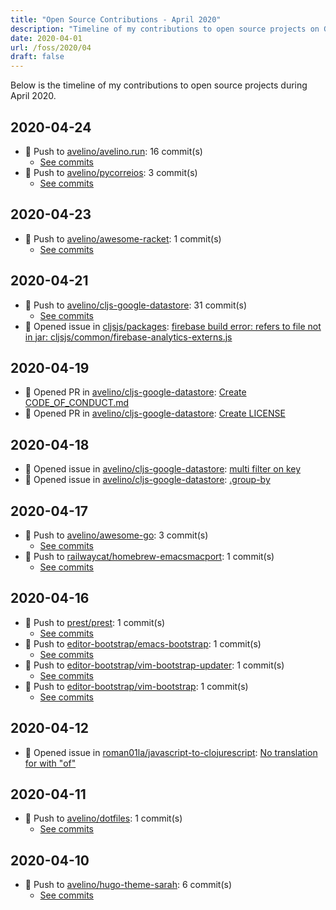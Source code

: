 ```yaml
---
title: "Open Source Contributions - April 2020"
description: "Timeline of my contributions to open source projects on GitHub during April 2020."
date: 2020-04-01
url: /foss/2020/04
draft: false
---
```


Below is the timeline of my contributions to open source projects during April 2020.

## 2020-04-24

- 🔨 Push to [avelino/avelino.run](https://github.com/avelino/avelino.run): 16 commit(s)
  - [See commits](https://github.com/avelino/avelino.run/commits?author=avelino&since=2020-04-24T00:00:00Z&until=2020-04-24T23:59:59Z)
- 🔨 Push to [avelino/pycorreios](https://github.com/avelino/pycorreios): 3 commit(s)
  - [See commits](https://github.com/avelino/pycorreios/commits?author=avelino&since=2020-04-24T00:00:00Z&until=2020-04-24T23:59:59Z)

## 2020-04-23

- 🔨 Push to [avelino/awesome-racket](https://github.com/avelino/awesome-racket): 1 commit(s)
  - [See commits](https://github.com/avelino/awesome-racket/commits?author=avelino&since=2020-04-23T00:00:00Z&until=2020-04-23T23:59:59Z)

## 2020-04-21

- 🔨 Push to [avelino/cljs-google-datastore](https://github.com/avelino/cljs-google-datastore): 31 commit(s)
  - [See commits](https://github.com/avelino/cljs-google-datastore/commits?author=avelino&since=2020-04-21T00:00:00Z&until=2020-04-21T23:59:59Z)
- 🐛 Opened issue in [cljsjs/packages](https://github.com/cljsjs/packages): [firebase build error: refers to file not in jar: cljsjs/common/firebase-analytics-externs.js](https://github.com/cljsjs/packages/issues/2064)

## 2020-04-19

- 🔀 Opened PR in [avelino/cljs-google-datastore](https://github.com/avelino/cljs-google-datastore): [Create CODE_OF_CONDUCT.md](https://github.com/avelino/cljs-google-datastore/pull/4)
- 🔀 Opened PR in [avelino/cljs-google-datastore](https://github.com/avelino/cljs-google-datastore): [Create LICENSE](https://github.com/avelino/cljs-google-datastore/pull/3)

## 2020-04-18

- 🐛 Opened issue in [avelino/cljs-google-datastore](https://github.com/avelino/cljs-google-datastore): [multi filter on key](https://github.com/avelino/cljs-google-datastore/issues/2)
- 🐛 Opened issue in [avelino/cljs-google-datastore](https://github.com/avelino/cljs-google-datastore): [.group-by](https://github.com/avelino/cljs-google-datastore/issues/1)

## 2020-04-17

- 🔨 Push to [avelino/awesome-go](https://github.com/avelino/awesome-go): 3 commit(s)
  - [See commits](https://github.com/avelino/awesome-go/commits?author=avelino&since=2020-04-17T00:00:00Z&until=2020-04-17T23:59:59Z)
- 🔨 Push to [railwaycat/homebrew-emacsmacport](https://github.com/railwaycat/homebrew-emacsmacport): 1 commit(s)
  - [See commits](https://github.com/railwaycat/homebrew-emacsmacport/commits?author=avelino&since=2020-04-17T00:00:00Z&until=2020-04-17T23:59:59Z)

## 2020-04-16

- 🔨 Push to [prest/prest](https://github.com/prest/prest): 1 commit(s)
  - [See commits](https://github.com/prest/prest/commits?author=avelino&since=2020-04-16T00:00:00Z&until=2020-04-16T23:59:59Z)
- 🔨 Push to [editor-bootstrap/emacs-bootstrap](https://github.com/editor-bootstrap/emacs-bootstrap): 1 commit(s)
  - [See commits](https://github.com/editor-bootstrap/emacs-bootstrap/commits?author=avelino&since=2020-04-16T00:00:00Z&until=2020-04-16T23:59:59Z)
- 🔨 Push to [editor-bootstrap/vim-bootstrap-updater](https://github.com/editor-bootstrap/vim-bootstrap-updater): 1 commit(s)
  - [See commits](https://github.com/editor-bootstrap/vim-bootstrap-updater/commits?author=avelino&since=2020-04-16T00:00:00Z&until=2020-04-16T23:59:59Z)
- 🔨 Push to [editor-bootstrap/vim-bootstrap](https://github.com/editor-bootstrap/vim-bootstrap): 1 commit(s)
  - [See commits](https://github.com/editor-bootstrap/vim-bootstrap/commits?author=avelino&since=2020-04-16T00:00:00Z&until=2020-04-16T23:59:59Z)

## 2020-04-12

- 🐛 Opened issue in [roman01la/javascript-to-clojurescript](https://github.com/roman01la/javascript-to-clojurescript): [No translation for with "of"](https://github.com/roman01la/javascript-to-clojurescript/issues/6)

## 2020-04-11

- 🔨 Push to [avelino/dotfiles](https://github.com/avelino/dotfiles): 1 commit(s)
  - [See commits](https://github.com/avelino/dotfiles/commits?author=avelino&since=2020-04-11T00:00:00Z&until=2020-04-11T23:59:59Z)

## 2020-04-10

- 🔨 Push to [avelino/hugo-theme-sarah](https://github.com/avelino/hugo-theme-sarah): 6 commit(s)
  - [See commits](https://github.com/avelino/hugo-theme-sarah/commits?author=avelino&since=2020-04-10T00:00:00Z&until=2020-04-10T23:59:59Z)

